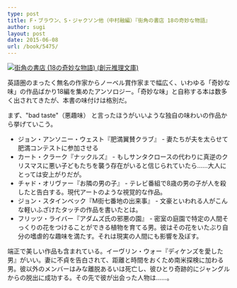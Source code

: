 ```yaml
---
type: post
title: F・ブラウン、S・ジャクソン他（中村融編）『街角の書店 18の奇妙な物語』
author: sugi
layout: post
date: 2015-06-08
url: /book/5475/
---
```

<a href="http://www.amazon.co.jp/exec/obidos/ASIN/4488555047/chezsugi-22/ref=nosim/" onclick="_gaq.push(['_trackEvent', 'outbound-article', 'http://www.amazon.co.jp/exec/obidos/ASIN/4488555047/chezsugi-22/ref=nosim/', '']);" name="amazletlink" target="_blank"><img src="http://i0.wp.com/ecx.images-amazon.com/images/I/61I1NX9ouUL.jpg?w=660" alt="街角の書店 (18の奇妙な物語) (創元推理文庫)" class="alignleft"  data-recalc-dims="1" /></a>

英語圏のまったく無名の作家からノーベル賞作家まで幅広く、いわゆる「奇妙な味」の作品ばかり18編を集めたアンソロジー。「奇妙な味」と自称する本は数多く出されてきたが、本書の味付けは格別だ。

まず、"bad taste"（悪趣味） と言ったほうがいいような独自の味わいの作品から挙げていこう。

  * ジョン・アンソニー・ウェスト『肥満翼賛クラブ』 - 妻たちが夫を太らせて肥満コンテストに参加させる
  * カート・クラーク『ナックルズ』 - もしサンタクロースの代わりに真逆のクリスマスに悪い子どもたちを襲う存在がいると信じられていたら……大人にとっては安上がりだが。
  * チャド・オリヴァー『お隣の男の子』 - テレビ番組で8歳の男の子が人を殺したと告白する。現代アートのような視覚的な作品。
  * ジョン・スタインベック『M街七番地の出来事』 - 文豪といわれる人がこんな軽いふざけたタッチの作品を書いたとは。
  * フリッツ・ライバー『アダムズ氏の邪悪の園』 - 密室の庭園で特定の人間そっくりの花をつけることができる植物を育てる男。彼はその花をいたぶり自分の嗜虐的な趣味を満たす。それは現実の人間にも影響を及ぼす。

端正で美しい作品も含まれている。イーヴリン・ウォー『ディケンズを愛した男』がいい。妻に不貞を告白されて、距離と時間をおくため南米探検に加わる男。彼以外のメンバーはみな離脱あるいは死亡し、彼ひとり奇跡的にジャングルからの脱出に成功する。その先で彼が出会った人物は……。